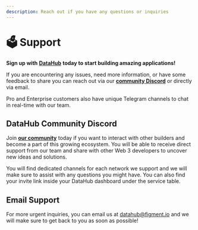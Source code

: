 ```yaml
---
description: Reach out if you have any questions or inquiries
---
```


# 🗳 Support

**Sign up with** [**DataHub**](https://datahub.figment.io) **today to start building amazing applications!**

If you are encountering any issues, need more information, or have some feedback to share you can reach out via our [**community Discord**](https://discord.gg/fszyM7K) or directly via email.

Pro and Enterprise customers also have unique Telegram channels to chat in real-time with our team.

## DataHub Community Discord

Join [**our community**](https://discord.gg/fszyM7K) today if you want to interact with other builders and become a part of this growing ecosystem. You will be able to receive direct support from our team and share with other Web 3 developers to uncover new ideas and solutions.

You will find dedicated channels for each network we support and we will make sure to assist with any questions you might have. You can also find your invite link inside your DataHub dashboard under the service table.

## Email Support

For more urgent inquiries, you can email us at [datahub@figment.io](mailto:datahub@figment.io) and we will make sure to get back to you as soon as possible!
